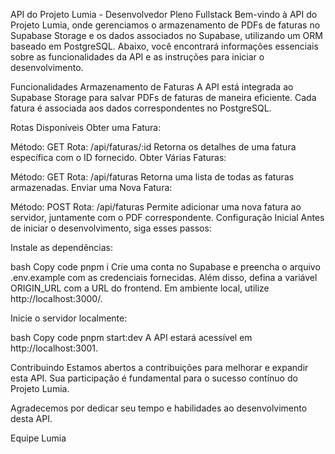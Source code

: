 API do Projeto Lumia - Desenvolvedor Pleno Fullstack
Bem-vindo à API do Projeto Lumia, onde gerenciamos o armazenamento de PDFs de faturas no Supabase Storage e os dados associados no Supabase, utilizando um ORM baseado em PostgreSQL. Abaixo, você encontrará informações essenciais sobre as funcionalidades da API e as instruções para iniciar o desenvolvimento.

Funcionalidades
Armazenamento de Faturas
A API está integrada ao Supabase Storage para salvar PDFs de faturas de maneira eficiente. Cada fatura é associada aos dados correspondentes no PostgreSQL.

Rotas Disponíveis
Obter uma Fatura:

Método: GET
Rota: /api/faturas/:id
Retorna os detalhes de uma fatura específica com o ID fornecido.
Obter Várias Faturas:

Método: GET
Rota: /api/faturas
Retorna uma lista de todas as faturas armazenadas.
Enviar uma Nova Fatura:

Método: POST
Rota: /api/faturas
Permite adicionar uma nova fatura ao servidor, juntamente com o PDF correspondente.
Configuração Inicial
Antes de iniciar o desenvolvimento, siga esses passos:

Instale as dependências:

bash
Copy code
pnpm i
Crie uma conta no Supabase e preencha o arquivo .env.example com as credenciais fornecidas. Além disso, defina a variável ORIGIN_URL com a URL do frontend. Em ambiente local, utilize http://localhost:3000/.

Inicie o servidor localmente:

bash
Copy code
pnpm start:dev
A API estará acessível em http://localhost:3001.

Contribuindo
Estamos abertos a contribuições para melhorar e expandir esta API. Sua participação é fundamental para o sucesso contínuo do Projeto Lumia.

Agradecemos por dedicar seu tempo e habilidades ao desenvolvimento desta API.

Equipe Lumia
